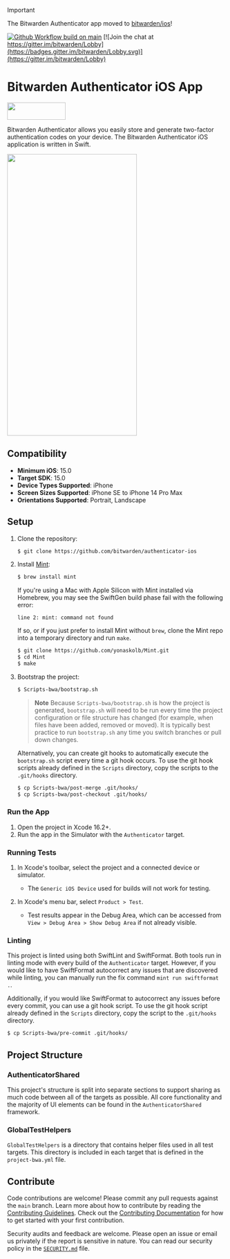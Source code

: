 > [!IMPORTANT]
> The Bitwarden Authenticator app moved to [bitwarden/ios](https://github.com/bitwarden/ios)!

[![Github Workflow build on main](https://github.com/bitwarden/authenticator-ios/actions/workflows/build-bwa.yml/badge.svg?branch=main)](https://github.com/bitwarden/authenticator-ios/actions/workflows/build-bwa.yml?query=branch:main)
[![Join the chat at https://gitter.im/bitwarden/Lobby](https://badges.gitter.im/bitwarden/Lobby.svg)](https://gitter.im/bitwarden/Lobby)

# Bitwarden Authenticator iOS App

<a href="https://apps.apple.com/app/bitwarden-authenticator/id6497335175" target="_blank"><img src="https://imgur.com/GdGqPMY.png" width="135" height="40"></a>

Bitwarden Authenticator allows you easily store and generate two-factor authentication codes on your device. The Bitwarden Authenticator iOS application is written in Swift.

<img src="https://raw.githubusercontent.com/bitwarden/brand/master/screenshots/authenticator-ios-codes.png" alt="" width="300" height="650" />

## Compatibility

- **Minimum iOS**: 15.0
- **Target SDK**: 15.0
- **Device Types Supported**: iPhone
- **Screen Sizes Supported**: iPhone SE to iPhone 14 Pro Max
- **Orientations Supported**: Portrait, Landscape

## Setup

1. Clone the repository:

    ```sh
    $ git clone https://github.com/bitwarden/authenticator-ios
    ```

2. Install [Mint](https://github.com/yonaskolb/mint):

    ```sh
    $ brew install mint
    ```

    If you're using a Mac with Apple Silicon with Mint installed via Homebrew, you may see the SwiftGen build phase fail with the following error:

    `line 2: mint: command not found`

    If so, or if you just prefer to install Mint without `brew`, clone the Mint repo into a temporary directory and run `make`.

    ```sh
    $ git clone https://github.com/yonaskolb/Mint.git
    $ cd Mint
    $ make
    ```

3. Bootstrap the project:

    ```sh
    $ Scripts-bwa/bootstrap.sh
    ```

    > **Note**
    > Because `Scripts-bwa/bootstrap.sh` is how the project is generated, `bootstrap.sh` will need to be run every time the project configuration or file structure has changed (for example, when files have been added, removed or moved). It is typically best practice to run `bootstrap.sh` any time you switch branches or pull down changes.

    Alternatively, you can create git hooks to automatically execute the `bootstrap.sh` script every time a git hook occurs. To use the git hook scripts already defined in the `Scripts` directory, copy the scripts to the `.git/hooks` directory.

    ```sh
    $ cp Scripts-bwa/post-merge .git/hooks/
    $ cp Scripts-bwa/post-checkout .git/hooks/
    ```

### Run the App

1. Open the project in Xcode 16.2+.
2. Run the app in the Simulator with the `Authenticator` target.

### Running Tests

1. In Xcode's toolbar, select the project and a connected device or simulator.
   - The `Generic iOS Device` used for builds will not work for testing.

2. In Xcode's menu bar, select `Product > Test`.
   - Test results appear in the Debug Area, which can be accessed from `View > Debug Area > Show Debug Area` if not already visible.

### Linting

This project is linted using both SwiftLint and SwiftFormat. Both tools run in linting mode with every build of the `Authenticator` target. However, if you would like to have SwiftFormat autocorrect any issues that are discovered while linting, you can manually run the fix command `mint run swiftformat .`.

Additionally, if you would like SwiftFormat to autocorrect any issues before every commit, you can use a git hook script. To use the git hook script already defined in the `Scripts` directory, copy the script to the `.git/hooks` directory.

```sh
$ cp Scripts-bwa/pre-commit .git/hooks/
```

## Project Structure

### AuthenticatorShared

This project's structure is split into separate sections to support sharing as much code between all of the targets as possible. All core functionality and the majority of UI elements can be found in the `AuthenticatorShared` framework.

### GlobalTestHelpers

`GlobalTestHelpers` is a directory that contains helper files used in all test targets. This directory is included in each target that is defined in the `project-bwa.yml` file.

## Contribute

Code contributions are welcome! Please commit any pull requests against the `main` branch. Learn more about how to contribute by reading the [Contributing Guidelines](https://contributing.bitwarden.com/contributing/). Check out the [Contributing Documentation](https://contributing.bitwarden.com/) for how to get started with your first contribution.

Security audits and feedback are welcome. Please open an issue or email us privately if the report is sensitive in nature. You can read our security policy in the [`SECURITY.md`](SECURITY.md) file.

